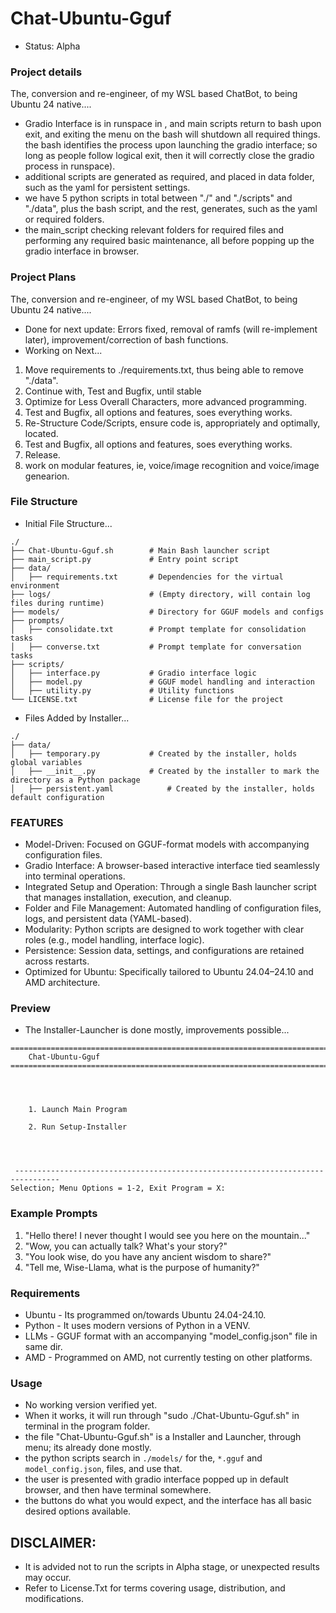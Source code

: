 # Chat-Ubuntu-Gguf
- Status: Alpha

### Project details
The, conversion and re-engineer, of my WSL based ChatBot, to being Ubuntu 24 native....
- Gradio Interface is in runspace in , and main scripts return to bash upon exit, and exiting the menu on the bash will shutdown all required things. the bash identifies the process upon launching the gradio interface; so long as people follow logical exit, then it will correctly close the gradio process in runspace). 
- additional scripts are generated as required, and placed in data folder, such as the yaml for persistent settings.
- we have 5 python scripts in total between "./" and "./scripts" and "./data", plus the bash script, and the rest, generates, such as the yaml or required folders.
- the main_script checking relevant folders for required files and performing any required basic maintenance, all before popping up the gradio interface in browser.

### Project Plans
The, conversion and re-engineer, of my WSL based ChatBot, to being Ubuntu 24 native....
- Done for next update: Errors fixed, removal of ramfs (will re-implement later), improvement/correction of bash functions.
- Working on Next...
1. Move requirements to ./requirements.txt, thus being able to remove "./data".
2. Continue with, Test and Bugfix, until stable
3. Optimize for Less Overall Characters, more advanced programming.
2. Test and Bugfix, all options and features, soes everything works.
4. Re-Structure Code/Scripts, ensure code is, appropriately and optimally, located.
2. Test and Bugfix, all options and features, soes everything works.
2. Release.
5. work on modular features, ie, voice/image recognition and voice/image genearion. 

### File Structure
- Initial File Structure...
```
./
├── Chat-Ubuntu-Gguf.sh        # Main Bash launcher script
├── main_script.py             # Entry point script
├── data/
│   ├── requirements.txt       # Dependencies for the virtual environment
├── logs/                      # (Empty directory, will contain log files during runtime)
├── models/                    # Directory for GGUF models and configs
├── prompts/
│   ├── consolidate.txt        # Prompt template for consolidation tasks
│   ├── converse.txt           # Prompt template for conversation tasks
├── scripts/
│   ├── interface.py           # Gradio interface logic
│   ├── model.py               # GGUF model handling and interaction
│   ├── utility.py             # Utility functions
└── LICENSE.txt                # License file for the project
```
- Files Added by Installer...
```
./
├── data/
│   ├── temporary.py           # Created by the installer, holds global variables
│   ├── __init__.py            # Created by the installer to mark the directory as a Python package
│   ├── persistent.yaml            # Created by the installer, holds default configuration
```

### FEATURES
- Model-Driven: Focused on GGUF-format models with accompanying configuration files.
- Gradio Interface: A browser-based interactive interface tied seamlessly into terminal operations.
- Integrated Setup and Operation: Through a single Bash launcher script that manages installation, execution, and cleanup.
- Folder and File Management: Automated handling of configuration files, logs, and persistent data (YAML-based).
- Modularity: Python scripts are designed to work together with clear roles (e.g., model handling, interface logic).
- Persistence: Session data, settings, and configurations are retained across restarts.
- Optimized for Ubuntu: Specifically tailored to Ubuntu 24.04–24.10 and AMD architecture.

### Preview
- The Installer-Launcher is done mostly, improvements possible...
```
================================================================================
    Chat-Ubuntu-Gguf
================================================================================




    1. Launch Main Program

    2. Run Setup-Installer




 --------------------------------------------------------------------------------
Selection; Menu Options = 1-2, Exit Program = X: 
```

### Example Prompts
1) "Hello there! I never thought I would see you here on the mountain..."
2) "Wow, you can actually talk? What's your story?"
3) "You look wise, do you have any ancient wisdom to share?"
4) "Tell me, Wise-Llama, what is the purpose of humanity?"

### Requirements
- Ubuntu - Its programmed on/towards Ubuntu 24.04-24.10.
- Python - It uses modern versions of Python in a VENV.
- LLMs - GGUF format with an accompanying "model_config.json" file in same dir.
- AMD - Programmed on AMD, not currently testing on other platforms.

### Usage
- No working version verified yet.
- When it works, it will run through "sudo ./Chat-Ubuntu-Gguf.sh" in terminal in the program folder.
- the file "Chat-Ubuntu-Gguf.sh" is a Installer and Launcher, through menu; its already done mostly.
- the python scripts search in `./models/` for the, `*.gguf` and `model_config.json`, files, and use that.
- the user is presented with gradio interface popped up in default browser, and then have terminal somewhere.
- the buttons do what you would expect, and the interface has all basic desired options available.


## DISCLAIMER:
- It is advided not to run the scripts in Alpha stage, or unexpected results may occur.
- Refer to License.Txt for terms covering usage, distribution, and modifications.
